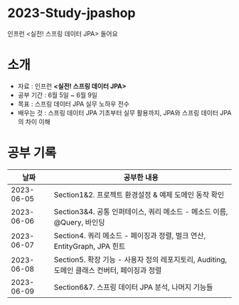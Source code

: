 # 2023-Study-jpashop
인프런 <실전! 스프링 데이터 JPA> 들어요

# 소개
- 자료 : 인프런 **<실전! 스프링 데이터 JPA>**
- 공부 기간 : 6월 5일 ~ 6월 9일
- 목표 : 스프링 데이터 JPA 실무 노하우 전수
- 배우는 것 : 스프링 데이터 JPA 기초부터 실무 활용까지, JPA와 스프링 데이터 JPA의 차이 이해


# 공부 기록

| 날짜         | 공부한 내용                                                         |
|------------|----------------------------------------------------------------|
| 2023-06-05 | Section1&2. 프로젝트 환경설정 & 예제 도메인 동작 확인                           |
| 2023-06-06 | Section3&4. 공통 인퍼테이스, 쿼리 메소드 - 메소드 이름, @Query, 바인딩             |
| 2023-06-07 | Section4. 쿼리 메소드 - 페이징과 정렬, 벌크 연산, EntityGraph, JPA 힌트         |
| 2023-06-08 | Section5. 확장 기능 - 사용자 정의 레포지토리, Auditing, 도메인 클래스 컨버터, 페이징과 정렬 |
| 2023-06-09 | Section6&7. 스프링 데이터 JPA 분석, 나머지 기능들                            |